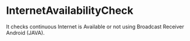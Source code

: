 # InternetAvailabilityCheck
It checks continuous Internet is Available or not using Broadcast Receiver Android (JAVA).
